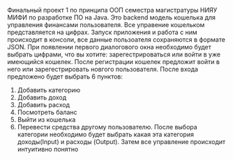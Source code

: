 Финальный проект 1 по принципа ООП семестра магистратуры НИЯУ МИФИ по разработке ПО на Java.
Это backend модель кошелька для управления финансами пользователя. Все управение кошельком представляется на цифрах.
Запуск приложения и работа с ним происходит в консоли, все данные пользоателя сохраняются в формате JSON.
При появлении первого диалогового окна необходимо будет выбрать цифрами, что вы хотите: зарегестрироваться или войти в уже имеющийся кошелек.
После регистрации кошелек предложит войти в него или зарегестрировать новгого пользователя.
После входа предложено будет выбрать 6 пунктов:
1. Добавить категорию
2. Добавить доход
3. Добавить расход
4. Посмотреть баланс
5. Выйти из кошелька
6. Перевести средства другому пользователю.
После выбора категории необходимо будет выбрать какая эта категория доходы(Input) и расходы (Output).
Затем все управление происходит интуитивно понятно
